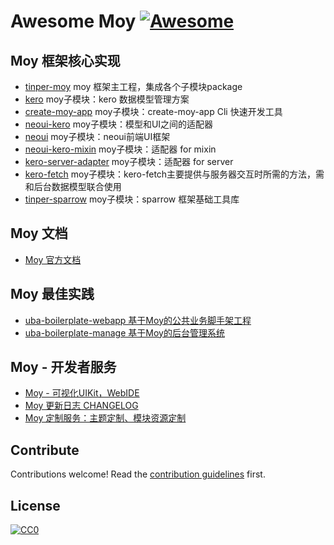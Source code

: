 

# Awesome Moy [![Awesome](https://cdn.rawgit.com/sindresorhus/awesome/d7305f38d29fed78fa85652e3a63e154dd8e8829/media/badge.svg)](https://github.com/sindresorhus/awesome)

## Moy 框架核心实现

- [tinper-moy](https://github.com/iuap-design/tinper-moy/) moy 框架主工程，集成各个子模块package
- [kero](https://github.com/iuap-design/kero/) moy子模块：kero 数据模型管理方案
- [create-moy-app](https://github.com/iuap-design/create-moy-app/) moy子模块：create-moy-app Cli 快速开发工具
- [neoui-kero](https://github.com/iuap-design/neoui-kero) moy子模块：模型和UI之间的适配器
- [neoui](https://github.com/iuap-design/tinper-neoui) moy子模块：neoui前端UI框架
- [neoui-kero-mixin](https://github.com/iuap-design/neoui-kero-mixin) moy子模块：适配器 for mixin
- [kero-server-adapter](https://github.com/iuap-design/kero-server-adapter) moy子模块：适配器 for server
- [kero-fetch](https://github.com/iuap-design/kero-fetch) moy子模块：kero-fetch主要提供与服务器交互时所需的方法，需和后台数据模型联合使用
- [tinper-sparrow](https://github.com/iuap-design/tinper-sparrow) moy子模块：sparrow 框架基础工具库


## Moy 文档

- [Moy 官方文档](http://docs.tinper.org/moy/) 


## Moy 最佳实践

- [uba-boilerplate-webapp 基于Moy的公共业务脚手架工程](https://github.com/uba-templates/uba-boilerplate-webapp) 
- [uba-boilerplate-manage 基于Moy的后台管理系统](https://github.com/uba-templates/uba-boilerplate-manage)

## Moy - 开发者服务

- [Moy - 可视化UIKit，WebIDE](http://tinper.org/webide/#/demos/ui/button)
- [Moy 更新日志 CHANGELOG](http://i45i6n2l.c87e2267-1001-4c70-bb2a-ab41f3b81aa3.app.yyuap.com/dist/log/docs/changelog.html)
- [Moy 定制服务：主题定制、模块资源定制](http://i45i6n2l.c87e2267-1001-4c70-bb2a-ab41f3b81aa3.app.yyuap.com/dist/package/index.html)

## Contribute

Contributions welcome! Read the [contribution guidelines](contributing.md) first.

## License

[![CC0](http://i.creativecommons.org/p/zero/1.0/88x31.png)](http://creativecommons.org/publicdomain/zero/1.0/)
